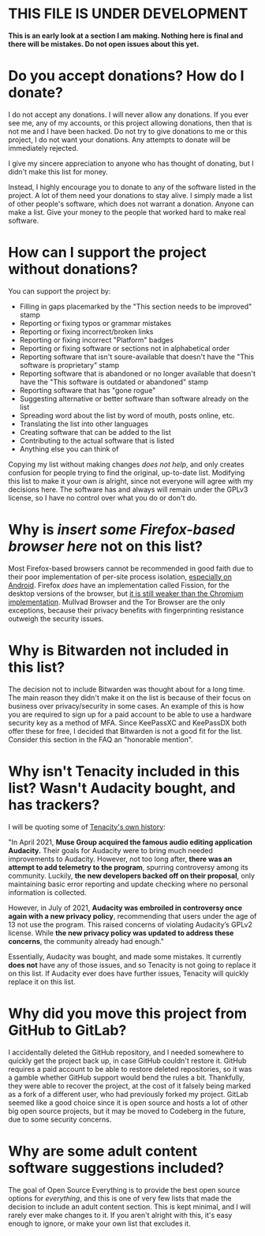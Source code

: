 # THIS FILE IS UNDER DEVELOPMENT

**This is an early look at a section I am making. Nothing here is final and there will be mistakes. Do not open issues about this yet.**

# Do you accept donations? How do I donate?

I do not accept any donations. I will never allow any donations. If you ever see me, any of my accounts, or this project allowing donations, then that is not me and I have been hacked. Do not try to give donations to me or this project, I do not want your donations. Any attempts to donate will be immediately rejected. 

I give my sincere appreciation to anyone who has thought of donating, but I didn't make this list for money. 

Instead, I highly encourage you to donate to any of the software listed in the project. A lot of them need your donations to stay alive. I simply made a list of other people's software, which does not warrant a donation. Anyone can make a list. Give your money to the people that worked hard to make real software. 

# How can I support the project without donations?

You can support the project by:
- Filling in gaps placemarked by the "This section needs to be improved" stamp
- Reporting or fixing typos or grammar mistakes
- Reporting or fixing incorrect/broken links
- Reporting or fixing incorrect "Platform" badges
- Reporting or fixing software or sections not in alphabetical order
- Reporting software that isn't soure-available that doesn't have the "This software is proprietary" stamp
- Reporting software that is abandoned or no longer available that doesn't have the "This software is outdated or abandoned" stamp
- Reporting software that has "gone rogue"
- Suggesting alternative or better software than software already on the list
- Spreading word about the list by word of mouth, posts online, etc.
- Translating the list into other languages
- Creating software that can be added to the list
- Contributing to the actual software that is listed
- Anything else you can think of

Copying my list without making changes *does not help*, and only creates confusion for people trying to find the original, up-to-date list. Modifying this list to make it your own *is* alright, since not everyone will agree with my decisions here. The software has and always will remain under the GPLv3 license, so I have no control over what you do or don't do.

# Why is *insert some Firefox-based browser here* not on this list?

Most Firefox-based browsers cannot be recommended in good faith due to their poor implementation of per-site process isolation, [especially on Android](https://divestos.org/pages/browsers#processIsolation). Firefox *does* have an implementation called Fission, for the desktop versions of the browser, but [it is still weaker than the Chromium implementation](https://madaidans-insecurities.github.io/firefox-chromium.html#sandboxing). Mullvad Browser and the Tor Browser are the only exceptions, because their privacy benefits with fingerprinting resistance outweigh the security issues.

# Why is Bitwarden not included in this list?

The decision not to include Bitwarden was thought about for a long time. The main reason they didn't make it on the list is because of their focus on business over privacy/security in some cases. An example of this is how you are required to sign up for a paid account to be able to use a hardware security key as a method of MFA. Since KeePassXC and KeePassDX both offer these for free, I decided that Bitwarden is not a good fit for the list. Consider this section in the FAQ an "honorable mention".

# Why isn't Tenacity included in this list? Wasn't Audacity bought, and has trackers?

I will be quoting some of [Tenacity's own history](https://tenacityaudio.org/docs/_content/Motivation.html#history):

"In April 2021, **Muse Group acquired the famous audio editing application Audacity.** Their goals for Audacity were to bring much needed improvements to Audacity. However, not too long after, **there was an attempt to add telemetry to the program**, spurring controversy among its community. Luckily, **the new developers backed off on their proposal**, only maintaining basic error reporting and update checking where no personal information is collected.

However, in July of 2021, **Audacity was embroiled in controversy once again with a new privacy policy**, recommending that users under the age of 13 not use the program. This raised concerns of violating Audacity’s GPLv2 license. While **the new privacy policy was updated to address these concerns**, the community already had enough."

Essentially, Audacity was bought, and made some mistakes. It currently **does not** have any of those issues, and so Tenacity is not going to replace it on this list. If Audacity ever does have further issues, Tenacity will quickly replace it on this list.

# Why did you move this project from GitHub to GitLab?

I accidentally deleted the GitHub repository, and I needed somewhere to quickly get the project back up, in case GitHub couldn't restore it. GitHub requires a paid account to be able to restore deleted repositories, so it was a gamble whether GitHub support would bend the rules a bit. Thankfully, they were able to recover the project, at the cost of it falsely being marked as a fork of a different user, who had previously forked my project. GitLab seemed like a good choice since it is open source and hosts a lot of other big open source projects, but it may be moved to Codeberg in the future, due to some security concerns.

# Why are some adult content software suggestions included?

The goal of Open Source Everything is to provide the best open source options for *everything*, and this is one of very few lists that made the decision to include an adult content section. This is kept minimal, and I will rarely ever make changes to it. If you aren't alright with this, it's easy enough to ignore, or make your own list that excludes it. 